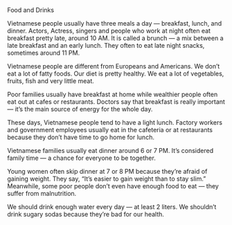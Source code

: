Food and Drinks

Vietnamese people usually have three meals a day — breakfast, lunch, and dinner.
Actors, Actress, singers and people who work at night often eat breakfast pretty late, around 10 AM. It is called a brunch — a mix between a late breakfast and an early lunch. They often to eat late night snacks, sometimes around 11 PM.

Vietnamese people are different from Europeans and Americans. We don’t eat a lot of fatty foods. Our diet is pretty healthy. We eat a lot of vegetables, fruits, fish and very little meat.

Poor families usually have breakfast at home while wealthier people often eat out at cafes or restaurants.
Doctors say that breakfast is really important — it’s the main source of energy for the whole day.

These days, Vietnamese people tend to have a light lunch.
Factory workers and government employees usually eat in the cafeteria or at restaurants because they don’t have time to go home for lunch.

Vietnamese families usually eat dinner around 6 or 7 PM. It’s considered family time — a chance for everyone to be together.

Young women often skip dinner at 7 or 8 PM because they’re afraid of gaining weight.
They say, “It’s easier to gain weight than to stay slim.”
Meanwhile, some poor people don’t even have enough food to eat — they suffer from malnutrition.

We should drink enough water every day — at least 2 liters.
We shouldn’t drink sugary sodas because they’re bad for our health.
